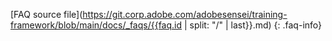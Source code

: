 [FAQ source file](https://git.corp.adobe.com/adobesensei/training-framework/blob/main/docs/_faqs/{{faq.id | split: "/" | last}}.md)
{: .faq-info}
